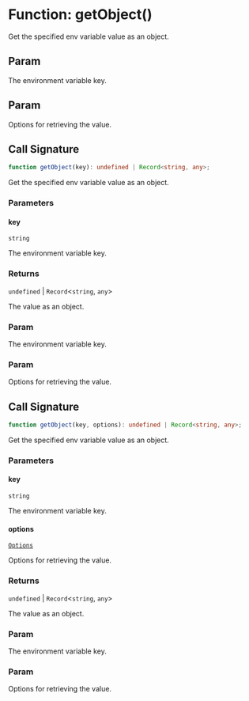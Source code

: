 # Function: getObject()

Get the specified env variable value as an object.

## Param

The environment variable key.

## Param

Options for retrieving the value.

## Call Signature

```ts
function getObject(key): undefined | Record<string, any>;
```

Get the specified env variable value as an object.

### Parameters

#### key

`string`

The environment variable key.

### Returns

`undefined` \| `Record`\<`string`, `any`\>

The value as an object.

### Param

The environment variable key.

### Param

Options for retrieving the value.

## Call Signature

```ts
function getObject(key, options): undefined | Record<string, any>;
```

Get the specified env variable value as an object.

### Parameters

#### key

`string`

The environment variable key.

#### options

[`Options`](../../declarations/interfaces/Options.md)

Options for retrieving the value.

### Returns

`undefined` \| `Record`\<`string`, `any`\>

The value as an object.

### Param

The environment variable key.

### Param

Options for retrieving the value.
